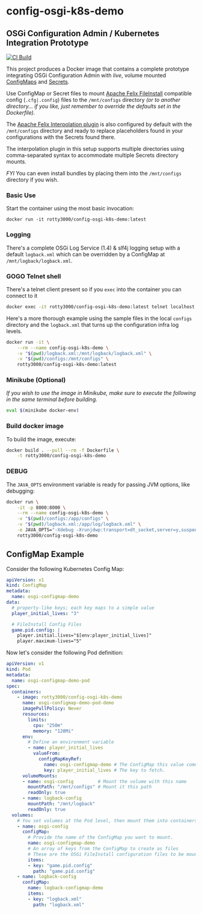 # config-osgi-k8s-demo

## OSGi Configuration Admin / Kubernetes Integration Prototype

[![CI Build](https://github.com/rotty3000/osgi-config-aff/actions/workflows/maven.yml/badge.svg)](https://github.com/rotty3000/osgi-config-aff/actions/workflows/maven.yml)

This project produces a Docker image that contains a complete prototype integrating OSGi Configuration Admin with *live*, volume mounted [ConfigMaps](https://kubernetes.io/docs/concepts/configuration/configmap/) and [Secrets](https://kubernetes.io/docs/concepts/configuration/secret/).

Use ConfigMap or Secret files to mount [Apache Felix FileInstall](https://felix.apache.org/documentation/subprojects/apache-felix-file-install.html) compatible config (`.cfg|.config`) files to the `/mnt/configs` directory *(or to another directory... if you like, just remember to override the defaults set in the Dockerfile).*

The [Apache Felix Interpolation plugin](https://github.com/apache/felix-dev/blob/master/configadmin-plugins/interpolation/README.md) is also configured by default with the `/mnt/configs` directory and ready to replace placeholders found in your configurations with the Secrets found there.

The interpolation plugin in this setup supports multiple directories using comma-separated syntax to accommodate multiple Secrets directory mounts.

*FYI* You can even install bundles by placing them into the `/mnt/configs` directory if you wish.

### Basic Use

Start the container using the most basic invocation:

```
docker run -it rotty3000/config-osgi-k8s-demo:latest
```

### Logging

There's a complete OSGi Log Service (1.4) & slf4j logging setup with a default `logback.xml` which can be overridden by a ConfigMap at `/mnt/logback/logback.xml`.

### GOGO Telnet shell

There's a telnet client present so if you `exec` into the container you can connect to it

```bash
docker exec -it rotty3000/config-osgi-k8s-demo:latest telnet localhost 11311
```

Here's a more thorough example using the sample files in the local `configs` directory and the `logback.xml` that turns up the configuration infra log levels.

```bash
docker run -it \
	--rm --name config-osgi-k8s-demo \
	-v "$(pwd)/logback.xml:/mnt/logback/logback.xml" \
	-v "$(pwd)/configs:/mnt/configs" \
	rotty3000/config-osgi-k8s-demo:latest
```

### Minikube (Optional)

_If you wish to use the image in Minikube, make sure to execute the following in the same terminal before building._

```bash
eval $(minikube docker-env)
```

### Build docker image

To build the image, execute:

```bash
docker build . --pull --rm -f Dockerfile \
	-t rotty3000/config-osgi-k8s-demo
```

### DEBUG

The `JAVA_OPTS` environment variable is ready for passing JVM options, like debugging:

```bash
docker run \
	-it -p 8000:8000 \
	--rm --name config-osgi-k8s-demo \
	-v "$(pwd)/configs:/app/configs" \
	-v "$(pwd)/logback.xml:/app/log/logback.xml" \
	-e JAVA_OPTS="-Xdebug -Xrunjdwp:transport=dt_socket,server=y,suspend=y,address=*:8000" \
	rotty3000/config-osgi-k8s-demo
```

## ConfigMap Example

Consider the following Kubernetes Config Map:
```yaml
apiVersion: v1
kind: ConfigMap
metadata:
  name: osgi-configmap-demo
data:
  # property-like keys; each key maps to a simple value
  player_initial_lives: "3"

  # FileInstall Config Files
  game.pid.config: |
    player.initial.lives="$[env:player_initial_lives]"
    player.maximum-lives="5"
```

Now let's consider the following Pod definition:
```yaml
apiVersion: v1
kind: Pod
metadata:
  name: osgi-configmap-demo-pod
spec:
  containers:
    - image: rotty3000/config-osgi-k8s-demo
      name: osgi-configmap-demo-pod-demo
      imagePullPolicy: Never
      resources:
        limits:
          cpu: "250m"
          memory: "128Mi"
      env:
        # Define an environment variable
        - name: player_initial_lives
          valueFrom:
            configMapKeyRef:
              name: osgi-configmap-demo # The ConfigMap this value comes from.
              key: player_initial_lives # The key to fetch.
      volumeMounts:
      - name: osgi-config         # Mount the volume with this name
        mountPath: "/mnt/configs" # Mount it this path
        readOnly: true
      - name: logback-config
        mountPath: "/mnt/logback"
        readOnly: true
  volumes:
    # You set volumes at the Pod level, then mount them into containers inside that Pod
    - name: osgi-config
      configMap:
        # Provide the name of the ConfigMap you want to mount.
        name: osgi-configmap-demo
        # An array of keys from the ConfigMap to create as files
        # These are the OSGi FileInstall configuration files to be mounted
        items:
        - key: "game.pid.config"
          path: "game.pid.config"
    - name: logback-config
      configMap:
        name: logback-configmap-demo
        items:
        - key: "logback.xml"
          path: "logback.xml"
```
